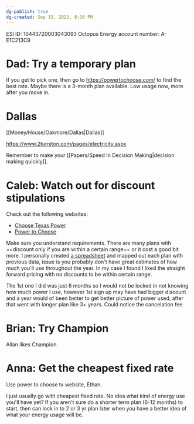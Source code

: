 ```yaml
---
dg-publish: true
dg-created: Sep 15, 2023, 8:30 PM
---
```

ESI ID: 10443720003043093
Octopus Energy account number:  A-E1C213C9
# Dad: Try a temporary plan

If you get to pick one, then go to https://powertochoose.com/ to find the best rate. Maybe there is a 3-month plan available. Low usage now, more after you move in.

# Dallas

[[Money/House/Oakmore/Dallas\|Dallas]]

https://www.2turniton.com/pages/electricity.aspx

Remember to make your [[Papers/Speed In Decision Making\|decision making quickly]]. 

# Caleb: Watch out for discount stipulations

Check out the following websites: 
- [Choose Texas Power](http://www.choosetexaspower.org/)
- [Power to Choose](http://www.powertochoose.org/)

Make sure you understand requirements. There are many plans with ==discount only if you are within a certain range== or it cost a good bit more. I personally created [a spreadsheet](https://www.dropbox.com/s/4mtej9pfp9ipbrk/EnergyUsageCostChart.xlsx?dl=0) and mapped out each plan with previous data, issue is you probably don't have great estimates of how much you'll use throughout the year. In my case I found I liked the straight forward pricing with no discounts to be within certain range.

The 1st one I did was just 6 months so I would not be locked in not knowing how much power I use, however 1st sign up may have had bigger discount and a year would of been better to get better picture of power used, after that went with longer plan like 3+ years. Could notice the cancelation fee.

# Brian: Try Champion

Allan likes Champion.


# Anna: Get the cheapest fixed rate

Use power to choose tx website, Ethan.

I just usually go with cheapest fixed rate. No idea what kind of energy use you'll have yet? If you aren't sure do a shorter term plan (6-12 months) to start, then can lock in to 2 or 3 yr plan later when you have a better idea of what your energy usage will be.